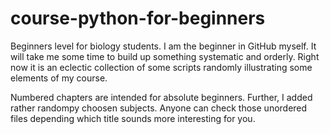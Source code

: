 # course-python-for-beginners
Beginners level for biology students. 
I am the beginner in GitHub myself.
It will take me some time to build up something systematic and orderly.
Right now it is an eclectic collection of some scripts randomly illustrating some elements of my course.

Numbered chapters are intended for absolute beginners. Further, I added rather randompy choosen subjects. Anyone can check those unordered files depending which title sounds more interesting for you.
